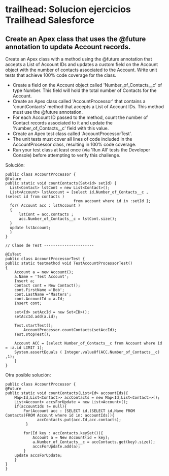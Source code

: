 # trailhead: Solucion ejercicios Trailhead Salesforce


## Create an Apex class that uses the @future annotation to update Account records.

Create an Apex class with a method using the @future annotation that accepts a List of Account IDs and updates a custom field on the Account object with the number of contacts associated to the Account. Write unit tests that achieve 100% code coverage for the class.

-   Create a field on the Account object called 'Number_of_Contacts__c' of type Number. This field will hold the total number of Contacts for the Account.
-   Create an Apex class called 'AccountProcessor' that contains a 'countContacts' method that accepts a List of Account IDs. This method must use the @future annotation.
-   For each Account ID passed to the method, count the number of Contact records associated to it and update the 'Number_of_Contacts__c' field with this value.
-   Create an Apex test class called 'AccountProcessorTest'.
-   The unit tests must cover all lines of code included in the AccountProcessor class, resulting in 100% code coverage.
-   Run your test class at least once (via 'Run All' tests the Developer Console) before attempting to verify this challenge.

Solución:

    public class AccountProcessor {  
    @future   
    public static void countContacts(Set<id> setId) {
      List<Contact> lstCont = new List<Contact>();
      List<Account> lstAccount = [select id,Number_of_Contacts__c , (select id from contacts ) 
                                  from account where id in :setId ];
      for( Account acc : lstAccount )
      {
          lstCont = acc.contacts ;          
          acc.Number_of_Contacts__c = lstCont.size();
      }
      update lstAccount;  
      }
    }
    
    // Clase de Test ----------------------
    
    @IsTest 
    public class AccountProcessorTest {
    public static testmethod void TestAccountProcessorTest() 
    {
        Account a = new Account();
        a.Name = 'Test Account';
        Insert a;
        Contact cont = New Contact();
        cont.FirstName ='Bob';
        cont.LastName ='Masters';
        cont.AccountId = a.Id;
        Insert cont;
        
        set<Id> setAccId = new Set<ID>();
        setAccId.add(a.id);
 
        Test.startTest();
            AccountProcessor.countContacts(setAccId);
        Test.stopTest();
        
        Account ACC = [select Number_of_Contacts__c from Account where id = :a.id LIMIT 1];
        System.assertEquals ( Integer.valueOf(ACC.Number_of_Contacts__c) ,1);  
        }
    }

Otra posible solución:
       
    public class AccountProcessor {
    @Future
    public static void countContacts(List<Id> accountIds){
        Map<Id,List<Contact>> accContacts = new Map<Id,List<Contact>>();
        List<Account> accsForUpdate = new List<Account>();
        if(accountIds != null){
            For(Account acc : [SELECT id,(SELECT id,Name FROM Contacts)FROM Account where id in: accountIds]){
                  accContacts.put(acc.Id,acc.contacts);
             }
            
            for(Id key : accContacts.keySet()){
                Account a = New Account(id = key);
                a.Number_of_Contacts__c = accContacts.get(key).size();
                accsForUpdate.add(a);
            }
        update accsForUpdate;
        }
    }
    }


